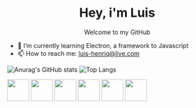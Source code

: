 <h1 align="center">Hey, i'm Luis </h1>
<p align="center"> Welcome to my GitHub</p>
          
- 🌱 I’m currently learning Electron, a framework to Javascript
- 📫 How to reach me: luis-henriq@live.com

![Anurag's GitHub stats](https://github-readme-stats.vercel.app/api?username=lluiscase&show_icons=true&theme=cobalt)
![Top Langs](https://github-readme-stats.vercel.app/api/top-langs/?username=lluiscase&layout=compact)
<div>
  <img width="50px"height="50px" src="https://cdn.jsdelivr.net/gh/devicons/devicon@latest/icons/c/c-original.svg"/>
  <img width="50px"height="50px" src="https://cdn.jsdelivr.net/gh/devicons/devicon@latest/icons/nodejs/nodejs-original.svg" />
  <img width="50px"height="50px" src="https://cdn.jsdelivr.net/gh/devicons/devicon@latest/icons/python/python-original.svg" />
  <img width="50px"height="50px" src="https://cdn.jsdelivr.net/gh/devicons/devicon@latest/icons/sass/sass-original.svg" />
  <img width="50px"height="50px" src="https://cdn.jsdelivr.net/gh/devicons/devicon@latest/icons/java/java-original.svg" />
  <img width="50px"height="50px" src="https://cdn.jsdelivr.net/gh/devicons/devicon@latest/icons/javascript/javascript-original.svg" />
</div>
                 
<!--
**lluiscase/lluiscase** is a ✨ _special_ ✨ repository because its `README.md` (this file) appears on your GitHub profile.

Here are some ideas to get you started:

          
          
          
          
- 🔭 I’m currently working on ...
- 👯 I’m looking to collaborate on ...
- 🤔 I’m looking for help with ...
- 💬 Ask me about ...
- 😄 Pronouns: ...
- ⚡ Fun fact: ...
-->
